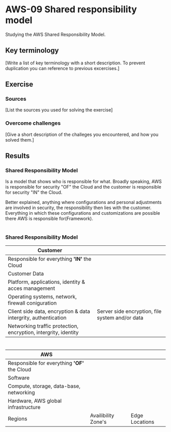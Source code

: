 # AWS-09 Shared responsibility model
Studying the AWS Shared Responsibility Model.

## Key terminology
[Write a list of key terminology with a short description. To prevent duplication you can reference to previous excercises.]

## Exercise
### Sources
[List the sources you used for solving the exercise]

### Overcome challenges
[Give a short description of the challeges you encountered, and how you solved them.]

## Results
### **Shared Responsibility Model**
Is a model that shows who is responsible for what. Broadly speaking, AWS is responsible for security "OF" the Cloud and the customer is responsible for security "IN" the Cloud.

Better explained, anything where configurations and personal adjustments are involved in security, the responsibility then lies with the customer. Everything in which these configurations and customizations are possible there AWS is responsible for(Framework).
#
### **Shared Responsibility Model**
| Customer||
| ----------- | ----------- |
|Responsible for everything **'IN'** the Cloud||
| Customer Data ||
| Platform, applications, identity & acces management| |
| Operating systems, network, firewall coniguration| |
| Client side data, encryption & data intergrity, authentication | Server side encryption, file system and/or data|
|Networking traffic protection, encryption, intergrity, identity| |
#
| AWS|||
| ----------- | ----------- | ----------- |
|Responsible for everything **'OF'** the Cloud|||
| Software |||
| Compute, storage, data-base, networking| ||
| Hardware, AWS global infrastructure| ||
| Regions|Availibility Zone's| Edge Locations|
